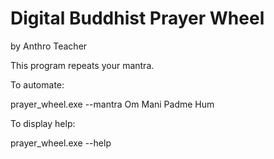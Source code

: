 # Digital Buddhist Prayer Wheel
by Anthro Teacher

This program repeats your mantra.

To automate:

prayer_wheel.exe --mantra Om Mani Padme Hum

To display help:

prayer_wheel.exe --help
